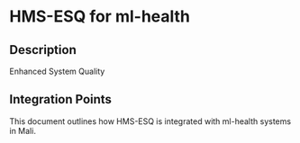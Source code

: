 # HMS-ESQ for ml-health

## Description

Enhanced System Quality

## Integration Points

This document outlines how HMS-ESQ is integrated with ml-health systems in Mali.
